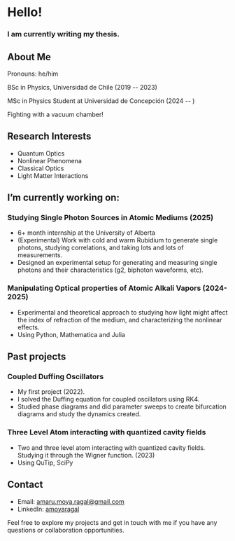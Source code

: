 # Hello!
### I am currently writing my thesis.

<!--
- 🔭 I’m currently working on ...
- 🌱 I’m currently learning ...
- 👯 I’m looking to collaborate on ...
- 🤔 I’m looking for help with ...
- 💬 Ask me about ...
- 📫 How to reach me: ...
- 😄 Pronouns: ...
- ⚡ Fun fact: ...
-->


## About Me
Pronouns: he/him 

BSc in Physics, Universidad de Chile (2019 -- 2023)

MSc in Physics Student at Universidad de Concepción (2024 -- )

Fighting with a vacuum chamber!

## Research Interests
- Quantum Optics
- Nonlinear Phenomena
- Classical Optics
- Light Matter Interactions

## I’m currently working on:

### Studying Single Photon Sources in Atomic Mediums (2025)
  - 6+ month internship at the University of Alberta
  - (Experimental) Work with cold and warm Rubidium to generate single photons, studying correlations, and taking lots and lots of measurements.
  - Designed an experimental setup for generating and measuring single photons and their characteristics (g2, biphoton waveforms, etc).

### Manipulating Optical properties of Atomic Alkali Vapors (2024-2025)
  - Experimental and theoretical approach to studying how light might affect the index of refraction of the medium, and characterizing the nonlinear effects.
  - Using Python, Mathematica and Julia
    
## Past projects

### Coupled Duffing Oscillators
  - My first project (2022).
  - I solved the Duffing equation for coupled oscillators using RK4.
  - Studied phase diagrams and did parameter sweeps to create bifurcation diagrams and study the dynamics created.

### Three Level Atom interacting with quantized cavity fields
  - Two and three level atom interacting with quantized cavity fields. Studying it through the Wigner function. (2023)
  - Using QuTip, SciPy
    

## Contact

- Email: amaru.moya.ragal@gmail.com
- LinkedIn: [amoyaragal](https://www.linkedin.com/in/amoyaragal/)

Feel free to explore my projects and get in touch with me if you have any questions or collaboration opportunities.
